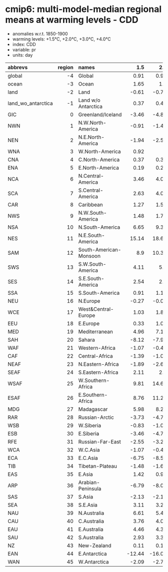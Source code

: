 # cmip6: multi-model-median regional means at warming levels - CDD

- anomalies w.r.t. 1850-1900
- warming levels: +1.5°C, +2.0°C, +3.0°C, +4.0°C
- index: CDD
- variable: pr
- units: day

| abbrevs            |   region | names                  |    1.5 |    2.0 |    3.0 |    4.0 |
|:-------------------|---------:|:-----------------------|-------:|-------:|-------:|-------:|
| global             |       -4 | Global                 |   0.91 |   0.96 |   1.28 |   1.48 |
| ocean              |       -3 | Ocean                  |   1.65 |   1.8  |   2.61 |   3.24 |
| land               |       -2 | Land                   |  -0.61 |  -0.71 |  -1.1  |  -2.11 |
| land_wo_antarctica |       -1 | Land w/o Antarctica    |   0.37 |   0.46 |   0.74 |   0.73 |
| GIC                |        0 | Greenland/Iceland      |  -3.46 |  -4.85 |  -6.59 |  -8.52 |
| NWN                |        1 | N.W.North-America      |  -0.91 |  -1.47 |  -2.02 |  -2.51 |
| NEN                |        2 | N.E.North-America      |  -1.94 |  -2.51 |  -3.64 |  -5.16 |
| WNA                |        3 | W.North-America        |   0.92 |   1    |   1.46 |   0.25 |
| CNA                |        4 | C.North-America        |   0.37 |   0.32 |   0.58 |   1.2  |
| ENA                |        5 | E.North-America        |   0.19 |   0.27 |   0.49 |   0.84 |
| NCA                |        6 | N.Central-America      |   3.46 |   4.04 |   7.26 |   8.48 |
| SCA                |        7 | S.Central-America      |   2.63 |   4.01 |   6.17 |   9.5  |
| CAR                |        8 | Caribbean              |   1.27 |   1.56 |   2.29 |   3.29 |
| NWS                |        9 | N.W.South-America      |   1.48 |   1.78 |   2.82 |   3.99 |
| NSA                |       10 | N.South-America        |   6.65 |   9.37 |  13.14 |  19.56 |
| NES                |       11 | N.E.South-America      |  15.14 |  18.63 |  23.57 |  28.44 |
| SAM                |       12 | South-American-Monsoon |   8.9  |  10.34 |  13.39 |  19.05 |
| SWS                |       13 | S.W.South-America      |   4.11 |   5.9  |   7.97 |  10.09 |
| SES                |       14 | S.E.South-America      |   2.54 |   2.9  |   3.63 |   3.99 |
| SSA                |       15 | S.South-America        |   0.91 |   1.16 |   1.64 |   2.09 |
| NEU                |       16 | N.Europe               |  -0.27 |  -0.06 |   0.09 |   0.25 |
| WCE                |       17 | West&Central-Europe    |   1.03 |   1.82 |   2.83 |   4.09 |
| EEU                |       18 | E.Europe               |   0.33 |   1.08 |   1.91 |   1.83 |
| MED                |       19 | Mediterranean          |   4.96 |   7.13 |  10.95 |  16.07 |
| SAH                |       20 | Sahara                 |  -8.12 |  -7.92 | -10.66 | -15.07 |
| WAF                |       21 | Western-Africa         |  -1.07 |  -0.43 |   0.09 |  -0.79 |
| CAF                |       22 | Central-Africa         |  -1.39 |  -1.05 |  -1.3  |  -1.29 |
| NEAF               |       23 | N.Eastern-Africa       |  -1.89 |  -2.63 |  -5.73 |  -9.28 |
| SEAF               |       24 | S.Eastern-Africa       |   2.11 |   2.5  |   3.02 |   0.89 |
| WSAF               |       25 | W.Southern-Africa      |   9.81 |  14.63 |  21.47 |  28.84 |
| ESAF               |       26 | E.Southern-Africa      |   8.76 |  11.29 |  16.77 |  23.51 |
| MDG                |       27 | Madagascar             |   5.98 |   8.23 |  12.98 |  17.35 |
| RAR                |       28 | Russian-Arctic         |  -3.73 |  -4.75 |  -6.09 |  -7.41 |
| WSB                |       29 | W.Siberia              |  -0.83 |  -1.02 |  -0.62 |  -0.16 |
| ESB                |       30 | E.Siberia              |  -3.46 |  -4.73 |  -6.52 |  -8.75 |
| RFE                |       31 | Russian-Far-East       |  -2.55 |  -3.25 |  -4.66 |  -5.71 |
| WCA                |       32 | W.C.Asia               |  -1.07 |  -0.42 |   0.03 |  -0.55 |
| ECA                |       33 | E.C.Asia               |  -6.75 |  -8.59 | -11.87 | -14.95 |
| TIB                |       34 | Tibetan-Plateau        |  -1.48 |  -1.66 |  -3.06 |  -5.48 |
| EAS                |       35 | E.Asia                 |   1.42 |   0.93 |   1.15 |   1.08 |
| ARP                |       36 | Arabian-Peninsula      |  -6.79 |  -8.04 | -13.51 | -19.71 |
| SAS                |       37 | S.Asia                 |  -2.13 |  -2.13 |  -4.71 |  -8.97 |
| SEA                |       38 | S.E.Asia               |   3.11 |   3.29 |   5.11 |   7.74 |
| NAU                |       39 | N.Australia            |   6.61 |   5.46 |   6.74 |   8.13 |
| CAU                |       40 | C.Australia            |   3.76 |   4.06 |   6.75 |   9.81 |
| EAU                |       41 | E.Australia            |   4.46 |   4.37 |   6.1  |   9.06 |
| SAU                |       42 | S.Australia            |   2.93 |   3.38 |   5.17 |   7.07 |
| NZ                 |       43 | New-Zealand            |   0.11 |   0.17 |   0.28 |   0.32 |
| EAN                |       44 | E.Antarctica           | -12.44 | -16.04 | -25.45 | -34.35 |
| WAN                |       45 | W.Antarctica           |  -2.09 |  -2.79 |  -3.55 |  -5.22 |